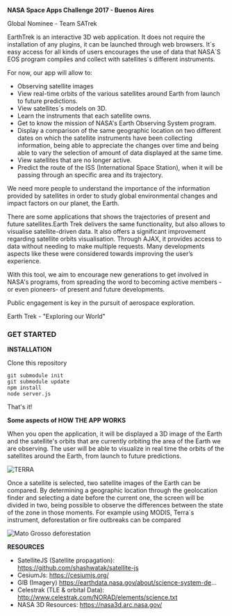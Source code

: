 
**NASA Space Apps Challenge 2017 - Buenos Aires** 

Global Nominee - Team SATrek

EarthTrek is an interactive 3D web application. It does not require the installation of any plugins, it can be launched through web browsers. It´s easy access for all kinds of users encourages the use of data that NASA`S EOS program compiles and collect with satellites´s different instruments.

For now, our app will allow to:
* Observing satellite images
* View real-time orbits of the various satellites around Earth from launch to future predictions.
* View satellites´s models on 3D.
* Learn the instruments that each satellite owns.
* Get to know the mission of NASA's Earth Observing System program.
* Display a comparison of the same geographic location on two different dates on which the satellite instruments have been collecting information, being able to appreciate the changes over time and being able to vary the selection of amount of data displayed at the same time.
* View satellites that are no longer active.
* Predict the route of the ISS (International Space Station), when it will be passing through an specific area and its trajectory.


We need more people to understand the importance of the information provided by satellites in order to study global environmental changes and impact factors on our planet, the Earth. 

There are some applications that shows the trajectories of present and future satellites.Earth Trek delivers the same functionality, but also allows to visualise satellite-driven data. It also offers a significant improvement regarding satellite orbits visualisation. Through AJAX, it provides access to data without needing to make multiple requests. Many developments aspects like these were considered towards improving the user’s experience.

With this tool, we aim to encourage new generations to get involved in NASA's programs, from spreading the word to becoming active members -or even pioneers- of present and future developments.

Public engagement is key in the pursuit of aerospace exploration.

Earth Trek - "Exploring our World"

### GET STARTED ###

**INSTALLATION**

Clone this repository
```
git submodule init
git submodule update
npm install
node server.js
```
That's it!

**Some aspects of HOW THE APP WORKS**

When you open the application, it will be displayed a 3D image of the Earth and the satellite's orbits that are currently orbiting the area of the Earth we are observing. The user will be able to visualize in real time the orbits of the satellites around the Earth, from launch to future predictions. 



![TERRA](https://scontent-gru2-1.xx.fbcdn.net/v/t31.0-0/p235x350/18739306_1736311510001386_408202630302674080_o.png?oh=8826445f9a93105e1b11ba5f1d5467a9&oe=59B432D8)

Once a satellite is selected, two satellite images of the Earth can be compared.
By determining a geographic location through the geolocation finder and selecting a date before the current one, the screen will be divided in two, being possible to observe the differences between the state of the zone in those moments. For example using MODIS, Terra´s instrument, deforestation or fire outbreaks can be compared

![Mato Grosso deforestation](http://i.imgur.com/01GK2is.jpg)


**RESOURCES**

* SatelliteJS (Satellite propagation): https://github.com/shashwatak/satellite-js
* CesiumJs: https://cesiumjs.org/
* GIB (Imagery) https://earthdata.nasa.gov/about/science-system-de...
* Celestrak (TLE & orbital Data): http://www.celestrak.com/NORAD/elements/science.txt
* NASA 3D Resources: https://nasa3d.arc.nasa.gov/
